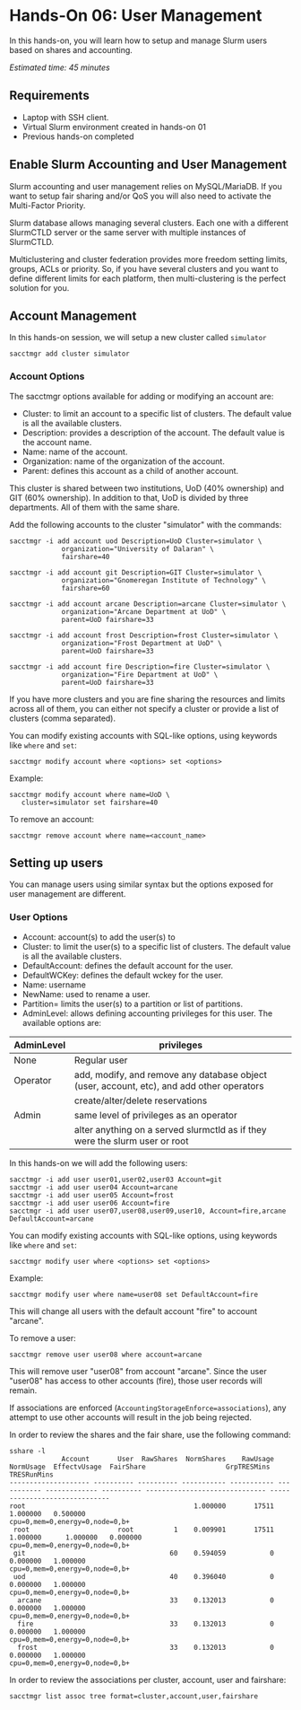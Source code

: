 # Hands-On 06: User Management
<!--
Copyright (C) 2017 Jordi Blasco
Permission is granted to copy, distribute and/or modify this document
under the terms of the GNU Free Documentation License, Version 1.3
or any later version published by the Free Software Foundation;
with no Invariant Sections, no Front-Cover Texts, and no Back-Cover Texts.
A copy of the license is included in the section entitled "GNU
Free Documentation License".
-->
In this hands-on, you will learn how to setup and manage Slurm users based on shares and accounting.

*Estimated time: 45 minutes*

## Requirements
* Laptop with SSH client.
* Virtual Slurm environment created in hands-on 01
* Previous hands-on completed


## Enable Slurm Accounting and User Management

Slurm accounting and user management relies on MySQL/MariaDB. If you want to setup fair sharing and/or QoS you will also need to activate the Multi-Factor Priority.

Slurm database allows managing several clusters. Each one with a different SlurmCTLD server or the same server with multiple instances of SlurmCTLD.

Multiclustering and cluster federation provides more freedom setting limits, groups, ACLs or priority. So, if you have several clusters and you want to define different limits for each platform, then multi-clustering is the perfect solution for you.

## Account Management 

In this hands-on session, we will setup a new cluster called ```simulator```

```
sacctmgr add cluster simulator
```

### Account Options
The sacctmgr options available for adding or modifying an account are:

* Cluster: to limit an account to a specific list of clusters. The default value is all the available clusters.
* Description: provides a description of the account. The default value is the account name.
* Name: name of the account.
* Organization: name of the organization of the account.
* Parent: defines this account as a child of another account.

This cluster is shared between two institutions, UoD (40% ownership) and GIT (60% ownership). In addition to that, UoD is divided by three departments. All of them with the same share.

Add the following accounts to the cluster "simulator" with the commands:

```
sacctmgr -i add account uod Description=UoD Cluster=simulator \
             organization="University of Dalaran" \
             fairshare=40

sacctmgr -i add account git Description=GIT Cluster=simulator \
             organization="Gnomeregan Institute of Technology" \
             fairshare=60

sacctmgr -i add account arcane Description=arcane Cluster=simulator \
             organization="Arcane Department at UoD" \
             parent=UoD fairshare=33

sacctmgr -i add account frost Description=frost Cluster=simulator \
             organization="Frost Department at UoD" \
             parent=UoD fairshare=33

sacctmgr -i add account fire Description=fire Cluster=simulator \
             organization="Fire Department at UoD" \
             parent=UoD fairshare=33
```

If you have more clusters and you are fine sharing the resources and limits across all of them, you can either not specify a cluster or provide a list of clusters (comma separated).

You can modify existing accounts with SQL-like options, using keywords like ```where``` and ```set```:

```
sacctmgr modify account where <options> set <options>
```

Example:

```
sacctmgr modify account where name=UoD \
   cluster=simulator set fairshare=40
```

To remove an account:

```
sacctmgr remove account where name=<account_name>
```

## Setting up users

You can manage users using similar syntax but the options exposed for user management are different.

### User Options

* Account: account(s) to add the user(s) to
* Cluster: to limit the user(s) to a specific list of clusters. The default value is all the available clusters.
* DefaultAccount: defines the default account for the user.
* DefaultWCKey: defines the default wckey for the user.
* Name: username
* NewName: used to rename a user.
* Partition= limits the user(s) to a partition or list of partitions.
* AdminLevel: allows defining accounting privileges for this user. The available options are:

| AdminLevel | privileges |
| ---------- | ---------- |
| None       | Regular user |
| Operator   | add, modify, and remove any database object (user, account, etc), and add other operators |
|            | create/alter/delete reservations |
| Admin      | same level of privileges as an operator|
|            | alter anything on a served slurmctld as if they were the slurm user or root | 

In this hands-on we will add the following users:

```
sacctmgr -i add user user01,user02,user03 Account=git
sacctmgr -i add user user04 Account=arcane
sacctmgr -i add user user05 Account=frost
sacctmgr -i add user user06 Account=fire
sacctmgr -i add user user07,user08,user09,user10, Account=fire,arcane DefaultAccount=arcane
```

You can modify existing accounts with SQL-like options, using keywords like ```where``` and ```set```:

```
sacctmgr modify user where <options> set <options>
```

Example:

```
sacctmgr modify user where name=user08 set DefaultAccount=fire
```

This will change all users with the default account "fire" to account "arcane".

To remove a user:

```
sacctmgr remove user user08 where account=arcane
```
This will remove user "user08" from account "arcane". Since the user "user08" has access to other accounts (fire), those user records will remain.

If associations are enforced (```AccountingStorageEnforce=associations```), any attempt to use other accounts will result in the job being rejected.

In order to review the shares and the fair share, use the following command:

```
sshare -l
             Account       User  RawShares  NormShares    RawUsage   NormUsage  EffectvUsage  FairShare                    GrpTRESMins                    TRESRunMins
-------------------- ---------- ---------- ----------- ----------- ----------- ------------- ---------- ------------------------------ ------------------------------
root                                          1.000000       17511                  1.000000   0.500000                                cpu=0,mem=0,energy=0,node=0,b+
 root                      root          1    0.009901       17511    1.000000      1.000000   0.000000                                cpu=0,mem=0,energy=0,node=0,b+
 git                                    60    0.594059           0                  0.000000   1.000000                                cpu=0,mem=0,energy=0,node=0,b+
 uod                                    40    0.396040           0                  0.000000   1.000000                                cpu=0,mem=0,energy=0,node=0,b+
  arcane                                33    0.132013           0                  0.000000   1.000000                                cpu=0,mem=0,energy=0,node=0,b+
  fire                                  33    0.132013           0                  0.000000   1.000000                                cpu=0,mem=0,energy=0,node=0,b+
  frost                                 33    0.132013           0                  0.000000   1.000000                                cpu=0,mem=0,energy=0,node=0,b+
```

In order to review the associations per cluster, account, user and fairshare:

```
sacctmgr list assoc tree format=cluster,account,user,fairshare
```
